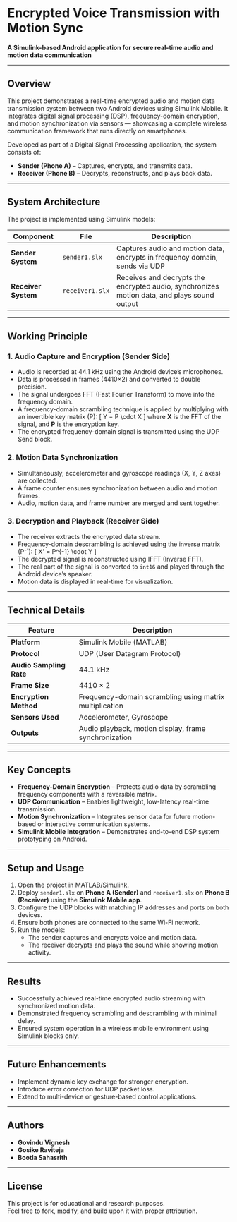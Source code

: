 # Encrypted Voice Transmission with Motion Sync  
**A Simulink-based Android application for secure real-time audio and motion data communication**

---

## Overview

This project demonstrates a real-time encrypted audio and motion data transmission system between two Android devices using Simulink Mobile. It integrates digital signal processing (DSP), frequency-domain encryption, and motion synchronization via sensors — showcasing a complete wireless communication framework that runs directly on smartphones.

Developed as part of a Digital Signal Processing application, the system consists of:
- **Sender (Phone A)** – Captures, encrypts, and transmits data.  
- **Receiver (Phone B)** – Decrypts, reconstructs, and plays back data.  

---

## System Architecture

The project is implemented using Simulink models:

| Component | File | Description |
|------------|------|-------------|
| **Sender System** | `sender1.slx` | Captures audio and motion data, encrypts in frequency domain, sends via UDP |
| **Receiver System** | `receiver1.slx` | Receives and decrypts the encrypted audio, synchronizes motion data, and plays sound output |

---

## Working Principle

### 1. Audio Capture and Encryption (Sender Side)
- Audio is recorded at 44.1 kHz using the Android device’s microphones.
- Data is processed in frames (4410×2) and converted to double precision.
- The signal undergoes FFT (Fast Fourier Transform) to move into the frequency domain.
- A frequency-domain scrambling technique is applied by multiplying with an invertible key matrix (P):
  \[
  Y = P \cdot X
  \]
  where **X** is the FFT of the signal, and **P** is the encryption key.
- The encrypted frequency-domain signal is transmitted using the UDP Send block.

### 2. Motion Data Synchronization
- Simultaneously, accelerometer and gyroscope readings (X, Y, Z axes) are collected.
- A frame counter ensures synchronization between audio and motion frames.
- Audio, motion data, and frame number are merged and sent together.

### 3. Decryption and Playback (Receiver Side)
- The receiver extracts the encrypted data stream.
- Frequency-domain descrambling is achieved using the inverse matrix (P⁻¹):
  \[
  X' = P^{-1} \cdot Y
  \]
- The decrypted signal is reconstructed using IFFT (Inverse FFT).
- The real part of the signal is converted to `int16` and played through the Android device’s speaker.
- Motion data is displayed in real-time for visualization.

---

## Technical Details

| Feature | Description |
|----------|-------------|
| **Platform** | Simulink Mobile (MATLAB) |
| **Protocol** | UDP (User Datagram Protocol) |
| **Audio Sampling Rate** | 44.1 kHz |
| **Frame Size** | 4410 × 2 |
| **Encryption Method** | Frequency-domain scrambling using matrix multiplication |
| **Sensors Used** | Accelerometer, Gyroscope |
| **Outputs** | Audio playback, motion display, frame synchronization |

---

## Key Concepts

- **Frequency-Domain Encryption** – Protects audio data by scrambling frequency components with a reversible matrix.  
- **UDP Communication** – Enables lightweight, low-latency real-time transmission.  
- **Motion Synchronization** – Integrates sensor data for future motion-based or interactive communication systems.  
- **Simulink Mobile Integration** – Demonstrates end-to-end DSP system prototyping on Android.

---

## Setup and Usage

1. Open the project in MATLAB/Simulink.  
2. Deploy `sender1.slx` on **Phone A (Sender)** and `receiver1.slx` on **Phone B (Receiver)** using the **Simulink Mobile app**.  
3. Configure the UDP blocks with matching IP addresses and ports on both devices.  
4. Ensure both phones are connected to the same Wi-Fi network.  
5. Run the models:  
   - The sender captures and encrypts voice and motion data.  
   - The receiver decrypts and plays the sound while showing motion activity.

---

## Results

- Successfully achieved real-time encrypted audio streaming with synchronized motion data.  
- Demonstrated frequency scrambling and descrambling with minimal delay.  
- Ensured system operation in a wireless mobile environment using Simulink blocks only.  

---

## Future Enhancements

- Implement dynamic key exchange for stronger encryption.  
- Introduce error correction for UDP packet loss.  
- Extend to multi-device or gesture-based control applications.  

---

## Authors

- **Govindu Vignesh**  
- **Gosike Raviteja**  
- **Bootla Sahasrith**

---

## License

This project is for educational and research purposes.  
Feel free to fork, modify, and build upon it with proper attribution.
